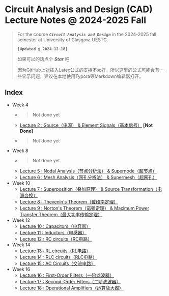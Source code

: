 # Circuit Analysis and Design (CAD) Lecture Notes @ 2024-2025 Fall

> For the course ***`Circuit Analysis and Design`*** in the 2024-2025 fall semester at University of Glasgow, UESTC.
>
> **`[Updated @ 2024-12-18]`**
>
> 如果可以的话点个 ***Star*** 吧
>
> 因为GitHub上对插入Latex公式的支持不太好，所以这里的公式可能会有一些显示问题，建议在本地使用Typora等Markdown编辑器打开。

## Index

- Week 4
  - > Not done yet
  - [Lecture 2 : Source（电源） & Element Signals（基本信号）](./Lecture2.md) **[Not Done]**
  - > Not done yet
- Week 8
  - > Not done yet
  - [Lecture 5 : Nodal Analysis（节点分析法） & Supernode（超节点）](./Lecture5.md)
  - [Lecture 6 : Mesh Analysis（网孔分析法） & Supermesh（超网孔）](./Lecture6.md)
- Week 10
  - [Lecture 7 : Superposition（叠加原理） & Source Transformation（电源变换）](./Lecture7.md)
  - [Lecture 8 : Thevenin's Theorem（戴维南定理）](./Lecture8.md)
  - [Lecture 9 : Norton's Theorem（诺顿定理） & Maximum Power Transfer Theorem（最大功率传输定理）](./Lecture9.md)
- Week 12
  - [Lecture 10 : Capacitors（电容器）](./Lecture10.md)
  - [Lecture 11 : Inductors（电感器）](./Lecture11.md)
  - [Lecture 12 : RC circuits（RC电路）](./Lecture12.md)
- Week 14
  - [Lecture 13 : RL circuits（RL电路）](./Lecture13.md)
  - [Lecture 14 : RLC circuits（RLC电路）](./Lecture14.md)
  - [Lecture 15 : AC Circuits（交流电路）](./Lecture15.md)
- Week 16
  - [Lecture 16 : First-Order Filters（一阶滤波器）](./Lecture16.md)
  - [Lecture 17 : Second-Order Filters（二阶滤波器）](./Lecture17.md)
  - [Lecture 18 : Operational Amplifiers（运算放大器）](./Lecture18.md)
